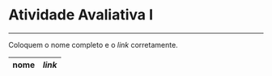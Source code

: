 # Atividade Avaliativa I

---

Coloquem o nome completo e o *link* corretamente.

nome | *link*
--- | ---

